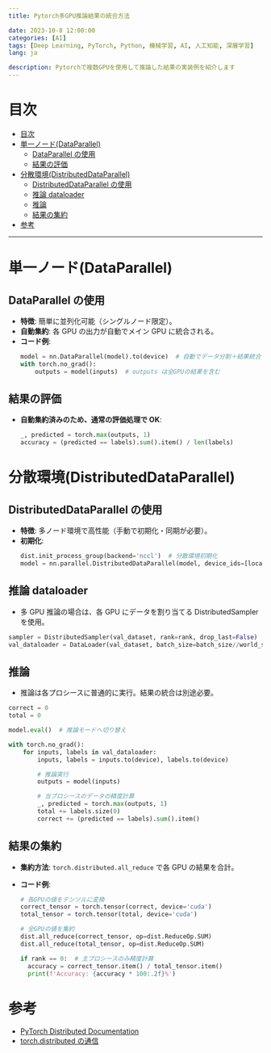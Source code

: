 ```yaml
---
title: Pytorch多GPU推論結果の統合方法

date: 2023-10-8 12:00:00
categories: [AI]
tags: [Deep Learning, PyTorch, Python, 機械学習, AI, 人工知能, 深層学習]
lang: ja

description: Pytorchで複数GPUを使用して推論した結果の実装例を紹介します
---
```


# 目次

- [目次](#%E7%9B%AE%E6%AC%A1)
- [単一ノード(DataParallel)](#%E5%8D%98%E4%B8%80%E3%83%8E%E3%83%BC%E3%83%89dataparallel)
  - [DataParallel の使用](#dataparallel-%E3%81%AE%E4%BD%BF%E7%94%A8)
  - [結果の評価](#%E7%B5%90%E6%9E%9C%E3%81%AE%E8%A9%95%E4%BE%A1)
- [分散環境(DistributedDataParallel)](#%E5%88%86%E6%95%A3%E7%92%B0%E5%A2%83distributeddataparallel)
  - [DistributedDataParallel の使用](#distributeddataparallel-%E3%81%AE%E4%BD%BF%E7%94%A8)
  - [推論 dataloader](#%E6%8E%A8%E8%AB%96-dataloader)
  - [推論](#%E6%8E%A8%E8%AB%96)
  - [結果の集約](#%E7%B5%90%E6%9E%9C%E3%81%AE%E9%9B%86%E7%B4%84)
- [参考](#%E5%8F%82%E8%80%83)

---

# 単一ノード(DataParallel)

## DataParallel の使用

- **特徴**: 簡単に並列化可能（シングルノード限定）。
- **自動集約**: 各 GPU の出力が自動でメイン GPU に統合される。
- **コード例**:
  ```python
  model = nn.DataParallel(model).to(device)  # 自動でデータ分割＋結果統合
  with torch.no_grad():
      outputs = model(inputs)  # outputs は全GPUの結果を含む
  ```

## 結果の評価

- **自動集約済みのため、通常の評価処理で OK**:
  ```python
  _, predicted = torch.max(outputs, 1)
  accuracy = (predicted == labels).sum().item() / len(labels)
  ```

# 分散環境(DistributedDataParallel)

## DistributedDataParallel の使用

- **特徴**: 多ノード環境で高性能（手動で初期化・同期が必要）。
- **初期化**:
  ```python
  dist.init_process_group(backend='nccl')  # 分散環境初期化
  model = nn.parallel.DistributedDataParallel(model, device_ids=[local_rank])
  ```

## 推論 dataloader

- 多 GPU 推論の場合は、各 GPU にデータを割り当てる DistributedSampler を使用。

```python
sampler = DistributedSampler(val_dataset, rank=rank, drop_last=False)
val_dataloader = DataLoader(val_dataset, batch_size=batch_size//world_size, sampler=sampler, num_workers=num_workers)
```

## 推論

- 推論は各プロシースに普通的に実行。結果の統合は別途必要。

```python
correct = 0
total = 0

model.eval()  # 推論モードへ切り替え

with torch.no_grad():
    for inputs, labels in val_dataloader:
        inputs, labels = inputs.to(device), labels.to(device)

        # 推論実行
        outputs = model(inputs)

        # 当プロシースのデータの精度計算
        _, predicted = torch.max(outputs, 1)
        total += labels.size(0)
        correct += (predicted == labels).sum().item()

```

## 結果の集約

- **集約方法**: `torch.distributed.all_reduce` で各 GPU の結果を合計。
- **コード例**:

  ```python
  # 各GPUの値をテンソルに変換
  correct_tensor = torch.tensor(correct, device='cuda')
  total_tensor = torch.tensor(total, device='cuda')

  # 全GPUの値を集約
  dist.all_reduce(correct_tensor, op=dist.ReduceOp.SUM)
  dist.all_reduce(total_tensor, op=dist.ReduceOp.SUM)

  if rank == 0:  # 主プロシースのみ精度計算
    accuracy = correct_tensor.item() / total_tensor.item()
    print(f'Accuracy: {accuracy * 100:.2f}%')
  ```

# 参考

- [PyTorch Distributed Documentation](https://pytorch.org/docs/stable/distributed.html)
- [torch.distributed の通信](/2022/10/08/torch_distributed/)
